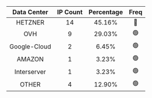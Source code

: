 | Data Center | IP Count | Percentage | Freq |
|:------------:|:--------:|:-----------:|:-----:|
| HETZNER | 14 | 45.16% | 🔴 |
| OVH | 9 | 29.03% | 🟢 |
| Google-Cloud | 2 | 6.45% | 🟢 |
| AMAZON | 1 | 3.23% | 🟢 |
| Interserver | 1 | 3.23% | 🟢 |
| OTHER | 4 | 12.90% | 🟢 |
